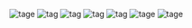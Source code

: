 ![tage](https://img.shields.io/badge/Tableau-E97627?style=for-the-badge&logo=Tableau&logoColor=white)
![tag](https://img.shields.io/badge/Python-14354C?style=for-the-badge&logo=python&logoColor=white)
![tag](https://img.shields.io/badge/R-276DC3?style=for-the-badge&logo=r&logoColor=white)
![tag](https://img.shields.io/badge/Google_Cloud-4285F4?style=for-the-badge&logo=google-cloud&logoColor=white)
![tag](https://img.shields.io/badge/Amazon_AWS-232F3E?style=for-the-badge&logo=amazon-aws&logoColor=white)
![tage](https://img.shields.io/badge/Docker-2CA5E0?style=for-the-badge&logo=docker&logoColor=white)
![tage](https://img.shields.io/badge/Jira-0052CC?style=for-the-badge&logo=Jira&logoColor=white)

<!---
krzdur/krzdur is a ✨ special ✨ repository because its `README.md` (this file) appears on your GitHub profile.
You can click the Preview link to take a look at your changes.
# not used badges
![tage](https://img.shields.io/badge/Pandas-2C2D72?style=for-the-badge&logo=pandas&logoColor=white)
![tage](https://img.shields.io/badge/Numpy-777BB4?style=for-the-badge&logo=numpy&logoColor=white)
![tage](https://img.shields.io/badge/Python-FFD43B?style=for-the-badge&logo=python&logoColor=blue)
![tage](https://img.shields.io/badge/R-276DC3?style=for-the-badge&logo=r&logoColor=white)
![tage](https://img.shields.io/badge/Metabase-509EE3?style=for-the-badge&logo=metabase&logoColor=fff)
--->

